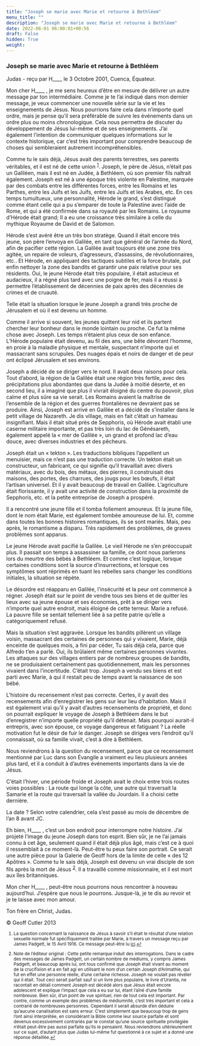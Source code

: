 ```yaml
---
title: "Joseph se marie avec Marie et retourne à Bethléem"
menu_title: ""
description: "Joseph se marie avec Marie et retourne à Bethléem"
date: 2022-06-01 06:00:01+00:56
draft: False
hidden: True
weight:
---
```

### Joseph se marie avec Marie et retourne à Bethléem

Judas - reçu par H____ le 3 Octobre 2001, Cuenca, Équateur.

Mon cher H____ , je me sens heureux d’être en mesure de délivrer un autre message par ton intermédiaire. Comme je te l’ai indiqué dans mon dernier message, je veux commencer une nouvelle série sur la vie et les enseignements de Jésus. Nous pourrions faire cela dans n’importe quel ordre, mais je pense qu’il sera préférable de suivre les événements dans un ordre plus ou moins chronologique. Cela nous permettra de discuter du développement de Jésus lui-même et de ses enseignements. J’ai également l’intention de communiquer quelques informations sur le contexte historique, car c’est très important pour comprendre beaucoup de choses qui sembleraient autrement incompréhensibles.

Comme tu le sais déjà, Jésus avait des parents terrestres, ses parents véritables, et il est né de cette union <sup id="a1">[1](#f1)</sup>. Joseph, le père de Jésus, n’était pas un Galiléen, mais il est né en Judée, à Bethléem, où son premier fils naîtrait également. Joseph est né à une époque très violente en Palestine, marquée par des combats entre les différentes forces, entre les Romains et les Parthes, entre les Juifs et les Juifs, entre les Juifs et les Arabes, etc. En ces temps tumultueux, une personnalité, Hérode le grand, s’est distingué comme étant celle qui a pu s’emparer de toute la Palestine avec l’aide de Rome, et qui a été confirmée dans sa royauté par les Romains. Le royaume d’Hérode était grand; Il a eu une croissance très similaire à celle du mythique Royaume de David et de Salomon.

Hérode s’est avéré être un très bon stratège. Quand il était encore très jeune, son père l’envoya en Galilée, en tant que général de l’armée du Nord, afin de pacifier cette région. La Galilée avait toujours été une zone très agitée, un repaire de voleurs, d’agresseurs, d’assassins, de révolutionnaires, etc.. Et Hérode, en appliquant des tactiques subtiles et la force brutale, put enfin  nettoyer la zone des bandits et garantir une paix relative pour ses résidents. Oui, le jeune Hérode était très populaire, il était astucieux et audacieux, il a régné plus tard avec une poigne de fer, mais il a réussi à permettre l’établissement de décennies de paix après des décennies de crimes et de cruauté.

Telle était la situation lorsque le jeune Joseph a grandi très proche de Jérusalem et où il est devenu un homme.

Comme il arrive si souvent, les jeunes quittent leur nid et ils partent chercher leur bonheur dans le monde lointain ou proche. Ce fut la même chose avec Joseph. Les temps n’étaient plus ceux de son enfance. L’Hérode populaire était devenu, au fil des ans, une bête dévorant l’homme, en proie à la maladie physique et mentale, suspectant n’importe qui et massacrant sans scrupules. Des nuages épais et noirs de danger et de peur ont éclipsé Jérusalem et ses environs.

Joseph a décidé de se diriger vers le nord. Il avait deux raisons pour cela. Tout d’abord, la région de la Galilée était une région très fertile, avec des précipitations plus abondantes que dans la Judée à moitié déserte, et en second lieu, il a imaginé que plus il vivrait éloigné du centre du pouvoir, plus calme et plus sûre sa vie serait. Les Romains avaient la maîtrise de l’ensemble de la région et des guerres frontalières ne devraient pas se produire. Ainsi, Joseph est arrivé en Galilée et a décidé de s’installer dans le petit village de Nazareth. Je dis village, mais en fait c’était un hameau insignifiant. Mais il était situé près de Sepphoris, où Hérode avait établi une caserne militaire importante, et pas très loin du lac de Génésareth, également appelé la « mer de Galilée », un grand et profond lac d’eau douce, avec diverses industries et des pêcheurs.

Joseph était un « tekton ». Les traductions bibliques l’appellent un menuisier, mais ce n’est pas une traduction correcte. Un tekton était un constructeur, un fabricant, ce qui signifie qu’il travaillait  avec divers matériaux, avec du bois, des métaux, des pierres, il construisait des maisons, des portes, des charrues, des jougs pour les bœufs, il était l’artisan universel. Et il y avait beaucoup de travail en Galilée. L’agriculture était florissante, il y avait une activité de construction dans la proximité de Sepphoris, etc. et la petite entreprise de Joseph a prospéré.

Il a rencontré une jeune fille et il tomba follement amoureux. Et la jeune fille, dont le nom était Marie, est également tombée amoureuse de lui. Et, comme dans toutes les bonnes histoires romantiques, ils se sont mariés. Mais, peu après, le romantisme a disparu. Très rapidement des problèmes, de graves problèmes sont apparus.

Le jeune Hérode avait pacifié la Galilée. Le vieil Hérode ne s’en préoccupait plus. Il passait son temps à assassiner sa famille, ce dont nous parlerons lors du meurtre des bébés à Bethléem. Et comme c’est logique, lorsque certaines conditions sont la source d’insurrections, et lorsque ces symptômes sont réprimés en tuant les rebelles sans changer les conditions initiales, la situation se répète.

Le désordre est réapparu en Galilée, l’insécurité et la peur ont commencé à régner. Joseph était sur le point de vendre tous ses biens et de quitter les lieux avec sa jeune épouse et ses économies, prêt à se diriger vers n’importe quel autre endroit, mais éloigné de cette terreur. Marie a refusé. La pauvre fille se sentait tellement liée à sa petite patrie qu’elle a catégoriquement refusé.

Mais la situation s’est aggravée. Lorsque les bandits pillèrent un village voisin, massacrant des certaines de personnes qui y vivaient, Marie, déjà enceinte de quelques mois, a fini par céder, Tu sais déjà cela, parce que Alfredo t’en a parlé. Oui, ils brûlaient même certaines personnes vivantes. Les attaques sur des villages entiers par de nombreux groupes de bandits, ne se produisaient certainement pas quotidiennement, mais les personnes vivaient dans l’incertitude. C’était trop. Joseph a vendu ses biens et est parti avec Marie, à qui il restait peu de temps avant la naissance de son bébé.

L’histoire du recensement n’est pas correcte. Certes, il y avait des recensements afin d’enregistrer les gens sur leur lieu d’habitation. Mais il est également vrai qu’il y avait d’autres recensements de propriété, et donc on pourrait expliquer le voyage de Joseph à Bethléem dans le but d’enregistrer n’importe quelle propriété qu’il détenait. Mais pourquoi aurait-il entrepris, avec son épouse, ce voyage dangereux et fatiguant ? La réelle motivation fut le désir de fuir le danger. Joseph se dirigea vers l’endroit qu’il connaissait, où sa famille vivait, c’est à dire à Bethléem.

Nous reviendrons à la question du recensement, parce que ce recensement mentionné par Luc dans son Évangile a vraiment eu lieu plusieurs années plus tard, et il a conduit à d’autres événements importants dans la vie de Jésus.

C’était l’hiver, une période froide et Joseph avait le choix entre trois routes voies possibles : La route qui longe la côte, une autre qui traversait la Samarie et la route qui traversait la vallée du Jourdain. Il a choisi cette dernière.

La date ? Selon votre calendrier, cela s’est passé au mois de décembre de l’an 8 avant JC.

Eh bien, H____ , c’est un bon endroit pour interrompre notre histoire. J’ai projeté l’image du jeune Joseph dans ton esprit. Bien sûr, je ne l’ai jamais connu à cet âge, seulement quand il était déjà plus âgé, mais c’est ce à quoi il ressemblait à ce moment-là. Peut-être tu peux faire son portrait. Ce serait une autre pièce pour la Galerie de Geoff hors de la limite de celle « des 12 Apôtres ». Comme tu le sais déjà, Joseph est devenu un vrai disciple de son fils après la mort de Jésus <sup id="a2">[2](#f2)</sup>. Il a travaillé comme missionnaire, et il est mort aux îles britanniques.

Mon cher H____ , peut-être nous pourrons nous rencontrer à nouveau aujourd’hui. J’espère que nous le pourrons. Jusque-là, je te dis au revoir et je te laisse avec mon amour.

Ton frère en Christ, Judas.

© Geoff Cutler 2013
<small>

1. <large id="f1"> La question concernant la naissance de Jésus à savoir s’il était le résultat d’une relation sexuelle normale fut spécifiquement traitée par Marie, à travers un message reçu par James Padgett, le 15 Avril 1916. Ce message peut-être lu [ici](/fr-james-padgett-messages/fr-padgett-messages-date-order/fr-padgett-messages-1916/fr-1916-4-15-1-jep-mary/).[↩](#a1)

2. <large id="f2"> Note de l’éditeur original : Cette petite remarque induit des interrogations. Dans le cadre des messages de James Padgett, un certain nombre de médiums, y compris James Padgett, et beaucoup après lui, ont tous confirmé que Joseph était vivant au moment de la crucifixion et a en fait agi en utilisant le nom d’un certain Joseph d’Arimathie, qui fut en effet une personne réelle, d’une certaine richesse. Joseph ne voulait pas révéler qui il était. Tout ceci serait parfait sauf si un livre plus populaire, le livre d’Urantia, ne racontait en détail comment Joseph est décédé alors que Jésus était encore adolescent et explique l’impact que cela a eu sur lui, étant l’aîné d’une famille nombreuse. Bien sûr, d’un point de vue spirituel, rien de tout cela est important. Par contre, comme un exemple des problèmes de médiumnité, c’est très important et cela a contrarié de nombreuses personnes. Cependant il serait  absurde d’en déduire qu’aucune canalisation est sans erreur. C’est simplement que beaucoup trop de gens l’ont ainsi interprétée, en considérant la Bible comme leur source parfaite et sont devenus excessivement contrariés par le constat qu’une source spirituelle privilégiée n’était peut-être pas aussi parfaite qu’ils le pensaient. Nous reviendrons ultérieurement sur ce sujet, d’autant plus que Judas lui-même fut questionné à ce sujet et a donné une réponse détaillée.[↩](#a2)
